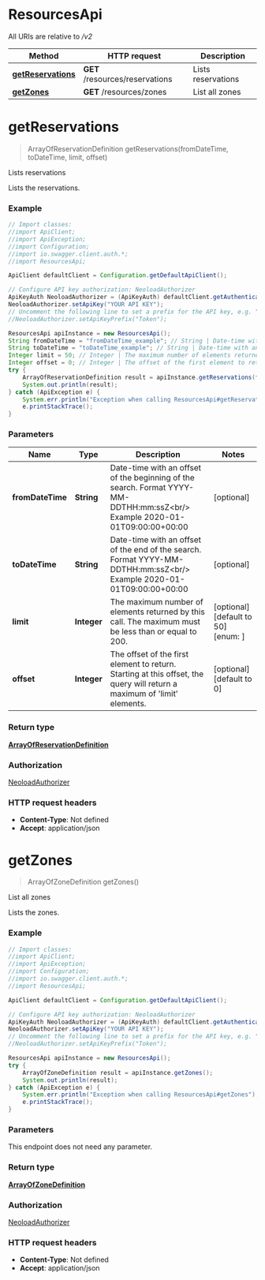 # ResourcesApi

All URIs are relative to */v2*

Method | HTTP request | Description
------------- | ------------- | -------------
[**getReservations**](ResourcesApi.md#getReservations) | **GET** /resources/reservations | Lists reservations
[**getZones**](ResourcesApi.md#getZones) | **GET** /resources/zones | List all zones

<a name="getReservations"></a>
# **getReservations**
> ArrayOfReservationDefinition getReservations(fromDateTime, toDateTime, limit, offset)

Lists reservations

Lists the reservations.

### Example
```java
// Import classes:
//import ApiClient;
//import ApiException;
//import Configuration;
//import io.swagger.client.auth.*;
//import ResourcesApi;

ApiClient defaultClient = Configuration.getDefaultApiClient();

// Configure API key authorization: NeoloadAuthorizer
ApiKeyAuth NeoloadAuthorizer = (ApiKeyAuth) defaultClient.getAuthentication("NeoloadAuthorizer");
NeoloadAuthorizer.setApiKey("YOUR API KEY");
// Uncomment the following line to set a prefix for the API key, e.g. "Token" (defaults to null)
//NeoloadAuthorizer.setApiKeyPrefix("Token");

ResourcesApi apiInstance = new ResourcesApi();
String fromDateTime = "fromDateTime_example"; // String | Date-time with an offset of the beginning of the search. Format YYYY-MM-DDTHH:mm:ssZ<br/> Example 2020-01-01T09:00:00+00:00
String toDateTime = "toDateTime_example"; // String | Date-time with an offset of the end of the search. Format YYYY-MM-DDTHH:mm:ssZ<br/> Example 2020-01-01T09:00:00+00:00
Integer limit = 50; // Integer | The maximum number of elements returned by this call. The maximum must be less than or equal to 200.
Integer offset = 0; // Integer | The offset of the first element to return. Starting at this offset, the query will return a maximum of 'limit' elements.
try {
    ArrayOfReservationDefinition result = apiInstance.getReservations(fromDateTime, toDateTime, limit, offset);
    System.out.println(result);
} catch (ApiException e) {
    System.err.println("Exception when calling ResourcesApi#getReservations");
    e.printStackTrace();
}
```

### Parameters

Name | Type | Description  | Notes
------------- | ------------- | ------------- | -------------
 **fromDateTime** | **String**| Date-time with an offset of the beginning of the search. Format YYYY-MM-DDTHH:mm:ssZ&lt;br/&gt; Example 2020-01-01T09:00:00+00:00 | [optional]
 **toDateTime** | **String**| Date-time with an offset of the end of the search. Format YYYY-MM-DDTHH:mm:ssZ&lt;br/&gt; Example 2020-01-01T09:00:00+00:00 | [optional]
 **limit** | **Integer**| The maximum number of elements returned by this call. The maximum must be less than or equal to 200. | [optional] [default to 50] [enum: ]
 **offset** | **Integer**| The offset of the first element to return. Starting at this offset, the query will return a maximum of &#x27;limit&#x27; elements. | [optional] [default to 0]

### Return type

[**ArrayOfReservationDefinition**](ArrayOfReservationDefinition.md)

### Authorization

[NeoloadAuthorizer](../README.md#NeoloadAuthorizer)

### HTTP request headers

 - **Content-Type**: Not defined
 - **Accept**: application/json

<a name="getZones"></a>
# **getZones**
> ArrayOfZoneDefinition getZones()

List all zones

Lists the zones.

### Example
```java
// Import classes:
//import ApiClient;
//import ApiException;
//import Configuration;
//import io.swagger.client.auth.*;
//import ResourcesApi;

ApiClient defaultClient = Configuration.getDefaultApiClient();

// Configure API key authorization: NeoloadAuthorizer
ApiKeyAuth NeoloadAuthorizer = (ApiKeyAuth) defaultClient.getAuthentication("NeoloadAuthorizer");
NeoloadAuthorizer.setApiKey("YOUR API KEY");
// Uncomment the following line to set a prefix for the API key, e.g. "Token" (defaults to null)
//NeoloadAuthorizer.setApiKeyPrefix("Token");

ResourcesApi apiInstance = new ResourcesApi();
try {
    ArrayOfZoneDefinition result = apiInstance.getZones();
    System.out.println(result);
} catch (ApiException e) {
    System.err.println("Exception when calling ResourcesApi#getZones");
    e.printStackTrace();
}
```

### Parameters
This endpoint does not need any parameter.

### Return type

[**ArrayOfZoneDefinition**](ArrayOfZoneDefinition.md)

### Authorization

[NeoloadAuthorizer](../README.md#NeoloadAuthorizer)

### HTTP request headers

 - **Content-Type**: Not defined
 - **Accept**: application/json

